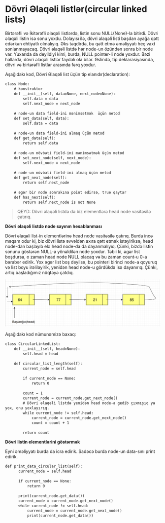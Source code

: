 # Dövri Əlaqəli listlər(circular linked lists)

Birtərəfli və İkitərəfli əlaqəli listlərdə, listin sonu NULL(None)-la bitirdi. Dövri əlaqəli listin isə sonu yoxdu.
Dolayısı ilə, dövri əlaqəli listi başdan ayağa qətt edərkən ehtiyatlı olmalıyıq. Əks təqdirdə, bu qətt etmə əməliyyatı heç vaxt sonlanmayacaq. Dövri əlaqəli listdə hər node-un özündən sonra bir node var. Yuxarıda da deyildiyi kimi, burda, NULL pointer-li node yoxdur. Bəzi hallarda, dövri əlaqəli listlər faydalı ola bilər. Əslində, tip deklarasiyasında, dövri və birtərəfli listlər arasında fərq yoxdur.

Aşağıdakı kod, Dövri Əlaqəli list üçün tip elanıdır(declaration):

```
class Node:
    # konstruktor
    def __init__(self, data=None, next_node=None):
        self.data = data
        self.next_node = next_node

    # node-un data field-ini mənimsətmək  üçün metod
    def set_data(self, data):
        self.data = data

    # node-un data field-ini almaq üçün metod
    def get_data(self):
        return self.data

    # node-un növbəti field-ini mənimsətmək üçün metod
    def set_next_node(self, next_node):
        self.next_node = next_node

    # node-un növbəti field-ini almaq üçün metod
    def get_next_node(self):
        return self.next_node

    # əgər bir node sonrakına point edirsə, true qaytar
    def has_next(self):
        return self.next_node is not None
```

> QEYD: Dövri əlaqəli listdə də biz elementlərə head node vasitəsilə çatırıq.

**Dövri əlaqəli listdə node sayının hesablanması**

Dövri əlaqəli list-in elementlərinə head node vasitəsilə çatırıq. Burda incə məqam odur ki, biz dövri listə əvvəldən axıra qətt etmək istəyiriksə, head node-dan başlayıb elə head node-da da dayanmalıyıq. Çünki, bizdə listin sonunu göstərən NULL-a yönəldilən node yoxdur.
Təbii ki, əgər list boşdursa, o zaman head node NULL olacaq və bu zaman count-u 0-a bərabər edirik.
Yox əgər list boş deyilsə, bu pointeri birinci node-a qoyuruq və list boyu irəliləyirik, yenidən head node-u gördükdə isə dayanırıq. Çünki, artıq başladığımız nöqtəyə çatdıq.

![](../Source_Code/resources/fesil5/circular_linked_list_1.png)

Aşağıdakı kod nümunəmizə baxaq:

```
class CircularLinkedList:
    def __init__(self, head=None):
        self.head = head

    def circular_list_length(self):
        current_node = self.head

        if current_node == None:
            return 0

        count = 1
        current_node = current_node.get_next_node()
        # Dövri əlaqəli listdə yenidən head node-a gedib çıxmışıq ya yox, onu yoxlayırıq.
        while current_node != self.head:
            current_node = current_node.get_next_node()
            count = count + 1

        return count
```

**Dövri listin elementlərini göstərmək**

Eyni əməliyyatı burda da icra edirik. Sadəcə burda node-un data-sını print edirik.

```
def print_data_circular_list(self):
      current_node = self.head

      if current_node == None:
          return 0

      print(current_node.get_data())
      current_node = current_node.get_next_node()
      while current_node != self.head:
          current_node = current_node.get_next_node()
          print(current_node.get_data())
```
